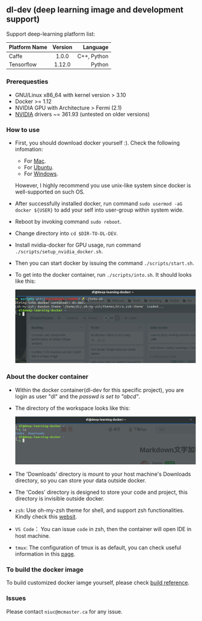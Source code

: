 ## dl-dev (deep learning image and development support)
Support deep-learning platform list:

| Platform Name | Version | Language |
|---------------| :------:| --------:|
| Caffe    | 1.0.0   | C++, Python |
| Tensorflow | 1.12.0 | Python |

### Prerequesties
* GNU/Linux x86_64 with kernel version > 3.10
* Docker >= 1.12
* NVIDIA GPU with Architecture > Fermi (2.1)
* [NVIDIA](https://www.nvidia.com/object/unix.html) drivers ~= 361.93 (untested on older versions)


### How to use
* First, you should download docker yourself :). Check the following infomation:
    * For [Mac](https://docs.docker.com/docker-for-mac/install/#what-to-know-before-you-install).
    * For [Ubuntu](https://docs.docker.com/install/linux/docker-ce/ubuntu/).
    * For [Windows](https://docs.docker.com/docker-for-windows/install/#install-docker-for-windows-desktop-app).
    
    However, I highly recommend you use unix-like system since docker is well-supported on such OS.
* After successfully installed docker, run command `sudo usermod -aG docker ${USER}` to add your self into user-group within system wide.
* Reboot by invoking command `sudo reboot`.
* Change directory into `cd $DIR-TO-DL-DEV`.
* Install nvidia-docker for GPU usage, run command `./scripts/setup_nvidia_docker.sh`.
* Then you can start docker by issuing the command `./scripts/start.sh`.
* To get into the docker container, run `./scripts/into.sh`. It should looks like this:
  
  ![login](docs/docker-into.png)

### About the docker container
* Within the docker container(dl-dev for this specific project), you are login as user "dl" and the *passwd is set to "abcd"*.
* The directory of the workspace looks like this:

    ![workspace](docs/workspace.png)
* The 'Downloads' directory is mount to your host machine's Downloads directory, so you can store your data outside docker.
* The 'Codes' directory is designed to store your code and project, this directory is invisible outside docker.
* `zsh`: Use oh-my-zsh theme for shell, and support zsh functionalities. Kindly check this [websit](https://www.jianshu.com/p/d194d29e488c?open_source=weibo_search).
* `VS Code`： You can issue `code` in zsh, then the container will open IDE in host machine.
* `tmux`: The configuration of tmux is as default, you can check useful information in this [page](http://louiszhai.github.io/2017/09/30/tmux/).

### To build the docker image
To build customized docker iamge yourself, please check [build reference](dockerfile/README.md).

### Issues
Please contact `niuc@mcmaster.ca` for any issue.

